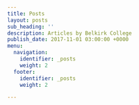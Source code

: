 ```yaml
---
title: Posts
layout: posts
sub_heading: ''
description: Articles by Belkirk College
publish_date: 2017-11-01 03:00:00 +0000
menu:
  navigation:
    identifier: _posts
    weight: 2
  footer:
    identifier: _posts
    weight: 2

---
```

